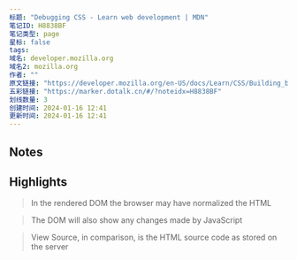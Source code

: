 ```yaml
---
标题: "Debugging CSS - Learn web development | MDN"
笔记ID: H8838BF
笔记类型: page
星标: false
tags: 
域名: developer.mozilla.org
域名2: mozilla.org
作者: ""
原文链接: "https://developer.mozilla.org/en-US/docs/Learn/CSS/Building_blocks/Debugging_CSS"
五彩链接: "https://marker.dotalk.cn/#/?noteidx=H8838BF"
划线数量: 3
创建时间: 2024-01-16 12:41
更新时间: 2024-01-16 12:41
---
```


## Notes


## Highlights
> In the rendered DOM the browser may have normalized the HTML

> The DOM will also show any changes made by JavaScript

> View Source, in comparison, is the HTML source code as stored on the server

